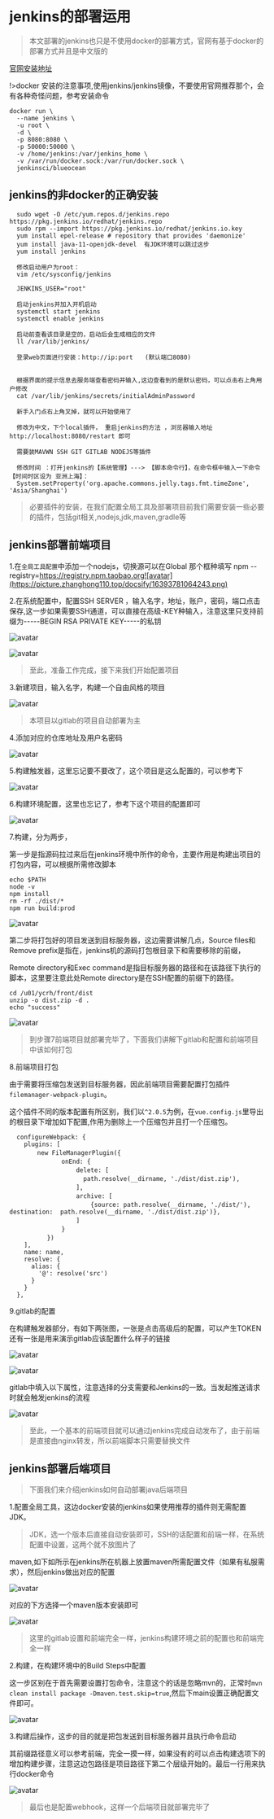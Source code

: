# jenkins的部署运用

> 本文部署的jenkins也只是不使用docker的部署方式，官网有基于docker的部署方式并且是中文版的

[官网安装地址](https://www.jenkins.io/zh/doc/book/installing/)

!>docker 安装的注意事项,使用jenkins/jenkins镜像，不要使用官网推荐那个，会有各种奇怪问题，参考安装命令

```shell
docker run \
  --name jenkins \
  -u root \
  -d \
  -p 8080:8080 \
  -p 50000:50000 \
  -v /home/jenkins:/var/jenkins_home \
  -v /var/run/docker.sock:/var/run/docker.sock \
  jenkinsci/blueocean
```

## jenkins的非docker的正确安装

```shell
  sudo wget -O /etc/yum.repos.d/jenkins.repo https://pkg.jenkins.io/redhat/jenkins.repo
  sudo rpm --import https://pkg.jenkins.io/redhat/jenkins.io.key
  yum install epel-release # repository that provides 'daemonize'
  yum install java-11-openjdk-devel  有JDK环境可以跳过这步
  yum install jenkins
  
  修改启动用户为root：
  vim /etc/sysconfig/jenkins

  JENKINS_USER="root"
  
  启动jenkins并加入开机启动
  systemctl start jenkins
  systemctl enable jenkins

  启动前查看该目录是空的，启动后会生成相应的文件
  ll /var/lib/jenkins/

  登录web页面进行安装：http://ip:port　　(默认端口8080)


  根据界面的提示信息去服务端查看密码并输入,这边查看到的是默认密码，可以点击右上角用户修改
  cat /var/lib/jenkins/secrets/initialAdminPassword 

  新手入门点右上角叉掉，就可以开始使用了

  修改为中文，下个local插件， 重启jenkins的方法 ，浏览器输入地址http://localhost:8080/restart 即可

  需要装MAVWN SSH GIT GITLAB NODEJS等插件

  修改时间 ：打开jenkins的【系统管理】---> 【脚本命令行】，在命令框中输入一下命令【时间时区设为 亚洲上海】： 
  System.setProperty('org.apache.commons.jelly.tags.fmt.timeZone', 'Asia/Shanghai')

```



> 必要插件的安装，在我们配置全局工具及部署项目前我们需要安装一些必要的插件，包括git相关,nodejs,jdk,maven,gradle等



## jenkins部署前端项目



1.在`全局工具配置`中添加一个nodejs，切换源可以在Global 那个框种填写 npm --registry=https://registry.npm.taobao.org![avatar](https://picture.zhanghong110.top/docsify/16393781064243.png)



2.在系统配置中，配置SSH SERVER ，输入名字，地址，账户，密码，端口点击保存,这一步如果需要SSH通道，可以直接在高级-KEY种输入，注意这里只支持前缀为-----BEGIN RSA PRIVATE KEY-----的私钥

![avatar](https://picture.zhanghong110.top/docsify/16393785227014.png)

![avatar](https://picture.zhanghong110.top/docsify/16393786103793.png)

> 至此，准备工作完成，接下来我们开始配置项目

3.新建项目，输入名字，构建一个自由风格的项目

![avatar](https://picture.zhanghong110.top/docsify/16393789757698.png)

> 本项目以gitlab的项目自动部署为主

4.添加对应的仓库地址及用户名密码

![avatar](https://picture.zhanghong110.top/docsify/16393792775182.png)

5.构建触发器，这里忘记要不要改了，这个项目是这么配置的，可以参考下

![avatar](https://picture.zhanghong110.top/docsify/16393794104230.png)

6.构建环境配置，这里也忘记了，参考下这个项目的配置即可

![avatar](https://picture.zhanghong110.top/docsify/16393796203307.png)

7.构建，分为两步，

第一步是指源码拉过来后在jenkins环境中所作的命令，主要作用是构建出项目的打包内容，可以根据所需修改脚本

```
echo $PATH
node -v 
npm install
rm -rf ./dist/*
npm run build:prod
```

![avatar](https://picture.zhanghong110.top/docsify/16393797165329.png)

第二步将打包好的项目发送到目标服务器，这边需要讲解几点，Source files和Remove prefix是指在，jenkins机的源码打包根目录下和需要移除的前缀，

Remote directory和Exec command是指目标服务器的路径和在该路径下执行的脚本，这里要注意此处Remote directory是在SSH配置的前缀下的路径。

```
cd /u01/ycrh/front/dist
unzip -o dist.zip -d .
echo "success"
```

![avatar](https://picture.zhanghong110.top/docsify/16393801154093.png)

> 到步骤7前端项目就部署完毕了，下面我们讲解下gitlab和配置和前端项目中该如何打包

8.前端项目打包

由于需要将压缩包发送到目标服务器，因此前端项目需要配置打包插件`filemanager-webpack-plugin`。

这个插件不同的版本配置有所区别，我们以`^2.0.5`为例，在`vue.config.js`里导出的根目录下增加如下配置,作用为删除上一个压缩包并且打一个压缩包。

```shell
  configureWebpack: {
    plugins: [
      　new FileManagerPlugin({
        　　   onEnd: {
              　　 delete: [
                　　 path.resolve(__dirname, './dist/dist.zip'),
             　　  ],
              　　 archive: [
                　　   {source: path.resolve(__dirname, './dist/'), destination:  path.resolve(__dirname, './dist/dist.zip')},
               　　]
          　　 }
       　　})
    ],
    name: name,
    resolve: {
      alias: {
        '@': resolve('src')
      }
    }
  },
```

9.gitlab的配置

在构建触发器部分，有如下两张图，一张是点击高级后的配置，可以产生TOKEN还有一张是用来演示gitlab应该配置什么样子的链接

![avatar](https://picture.zhanghong110.top/docsify/16395472479680.png)



![avatar](https://picture.zhanghong110.top/docsify/16395473613800.png)

gitlab中填入以下属性，注意选择的分支需要和Jenkins的一致。当发起推送请求时就会触发jenkins的流程

![avatar](https://picture.zhanghong110.top/docsify/16395474676011.png)



> 至此，一个基本的前端项目就可以通过jenkins完成自动发布了，由于前端是直接由nginx转发，所以前端脚本只需要替换文件



## jenkins部署后端项目

> 下面我们来介绍jenkins如何自动部署java后端项目

1.配置全局工具，这边docker安装的jenkins如果使用推荐的插件则无需配置JDK。

>JDK，选一个版本后直接自动安装即可，SSH的话配置和前端一样，在系统配置中设置，这两个就不放图片了

maven,如下如所示在jenkins所在机器上放置maven所需配置文件（如果有私服需求），然后jenkins做出对应的配置

![avatar](https://picture.zhanghong110.top/docsify/16395490262370.png)

对应的下方选择一个maven版本安装即可

![avatar](https://picture.zhanghong110.top/docsify/16395492552419.png)

> 这里的gitlab设置和前端完全一样，jenkins构建环境之前的配置也和前端完全一样

2.构建，在构建环境中的Build Steps中配置

这一步区别在于首先需要设置打包命令，注意这个的话是忽略mvn的，正常时`mvn clean install package -Dmaven.test.skip=true`,然后下main设置正确配置文件即可。

![avatar](https://picture.zhanghong110.top/docsify/1639549728.png)

3.构建后操作，这步的目的就是把包发送到目标服务器并且执行命令启动

其前缀路径意义可以参考前端，完全一摸一样，如果没有的可以点击构建选项下的增加构建步骤，注意这边包路径是项目路径下第二个层级开始的。最后一行用来执行docker命令

![avatar](https://picture.zhanghong110.top/docsify/16395507121046.png)

> 最后也是配置webhook，这样一个后端项目就部署完毕了

